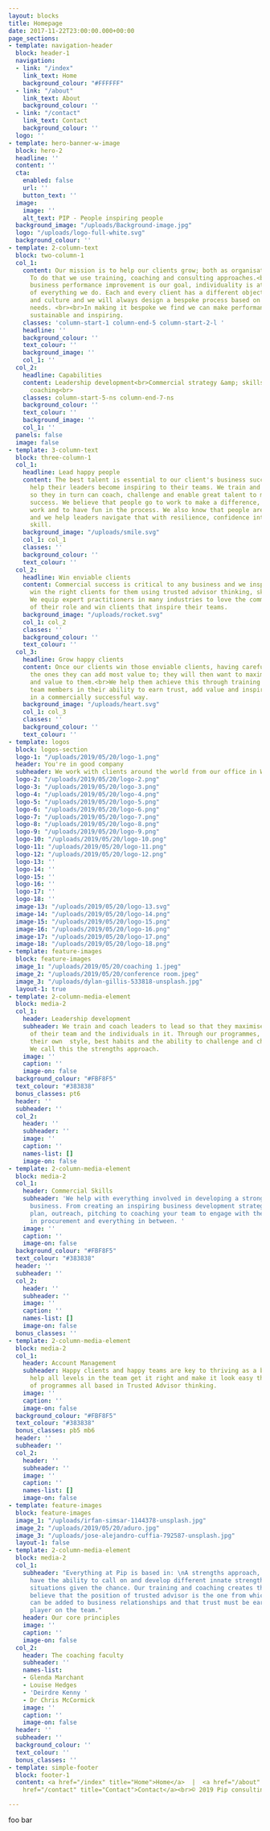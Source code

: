 ```yaml
---
layout: blocks
title: Homepage
date: 2017-11-22T23:00:00.000+00:00
page_sections:
- template: navigation-header
  block: header-1
  navigation:
  - link: "/index"
    link_text: Home
    background_colour: "#FFFFFF"
  - link: "/about"
    link_text: About
    background_colour: ''
  - link: "/contact"
    link_text: Contact
    background_colour: ''
  logo: ''
- template: hero-banner-w-image
  block: hero-2
  headline: ''
  content: ''
  cta:
    enabled: false
    url: ''
    button_text: ''
  image:
    image: ''
    alt_text: PIP - People inspiring people
  background_image: "/uploads/Background-image.jpg"
  logo: "/uploads/logo-full-white.svg"
  background_colour: ''
- template: 2-column-text
  block: two-column-1
  col_1:
    content: Our mission is to help our clients grow; both as organisations and individuals.
      To do that we use training, coaching and consulting approaches.<br><br>While
      business performance improvement is our goal, individuality is at the heart
      of everything we do. Each and every client has a different objective, situation
      and culture and we will always design a bespoke process based on each team's
      needs. <br><br>In making it bespoke we find we can make performance improvements
      sustainable and inspiring.
    classes: 'column-start-1 column-end-5 column-start-2-l '
    headline: ''
    background_colour: ''
    text_colour: ''
    background_image: ''
    col_1: ''
  col_2:
    headline: Capabilities
    content: Leadership development<br>Commercial strategy &amp; skills development<br>Executive
      coaching<br>
    classes: column-start-5-ns column-end-7-ns
    background_colour: ''
    text_colour: ''
    background_image: ''
    col_1: ''
  panels: false
  image: false
- template: 3-column-text
  block: three-column-1
  col_1:
    headline: Lead happy people
    content: The best talent is essential to our client's business success and we
      help their leaders become inspiring to their teams. We train and coach leaders
      so they in turn can coach, challenge and enable great talent to maximise their
      success. We believe that people go to work to make a difference, to do great
      work and to have fun in the process. We also know that people are complicated
      and we help leaders navigate that with resilience, confidence intelligence and
      skill.
    background_image: "/uploads/smile.svg"
    col_1: col_1
    classes: ''
    background_colour: ''
    text_colour: ''
  col_2:
    headline: Win enviable clients
    content: Commercial success is critical to any business and we inspire teams to
      win the right clients for them using trusted advisor thinking, skills and habits.
      We equip expert practitioners in many industries to love the commercial elements
      of their role and win clients that inspire their teams.
    background_image: "/uploads/rocket.svg"
    col_1: col_2
    classes: ''
    background_colour: ''
    text_colour: ''
  col_3:
    headline: Grow happy clients
    content: Once our clients win those enviable clients, having carefully chosen
      the ones they can add most value to; they will then want to maximise the work
      and value to them.<br>We help them achieve this through training and coaching
      team members in their ability to earn trust, add value and inspire their clients
      in a commercially successful way.
    background_image: "/uploads/heart.svg"
    col_1: col_3
    classes: ''
    background_colour: ''
    text_colour: ''
- template: logos
  block: logos-section
  logo-1: "/uploads/2019/05/20/logo-1.png"
  header: You're in good company
  subheader: We work with clients around the world from our office in Wiltshire, England
  logo-2: "/uploads/2019/05/20/logo-2.png"
  logo-3: "/uploads/2019/05/20/logo-3.png"
  logo-4: "/uploads/2019/05/20/logo-4.png"
  logo-5: "/uploads/2019/05/20/logo-5.png"
  logo-6: "/uploads/2019/05/20/logo-6.png"
  logo-7: "/uploads/2019/05/20/logo-7.png"
  logo-8: "/uploads/2019/05/20/logo-8.png"
  logo-9: "/uploads/2019/05/20/logo-9.png"
  logo-10: "/uploads/2019/05/20/logo-10.png"
  logo-11: "/uploads/2019/05/20/logo-11.png"
  logo-12: "/uploads/2019/05/20/logo-12.png"
  logo-13: ''
  logo-14: ''
  logo-15: ''
  logo-16: ''
  logo-17: ''
  logo-18: ''
  image-13: "/uploads/2019/05/20/logo-13.svg"
  image-14: "/uploads/2019/05/20/logo-14.png"
  image-15: "/uploads/2019/05/20/logo-15.png"
  image-16: "/uploads/2019/05/20/logo-16.png"
  image-17: "/uploads/2019/05/20/logo-17.png"
  image-18: "/uploads/2019/05/20/logo-18.png"
- template: feature-images
  block: feature-images
  image_1: "/uploads/2019/05/20/coaching 1.jpeg"
  image_2: "/uploads/2019/05/20/conference room.jpeg"
  image_3: "/uploads/dylan-gillis-533818-unsplash.jpg"
  layout-1: true
- template: 2-column-media-element
  block: media-2
  col_1:
    header: Leadership development
    subheader: We train and coach leaders to lead so that they maximise the success
      of their team and the individuals in it. Through our programmes, leaders uncover
      their own  style, best habits and the ability to challenge and change positively.
      We call this the strengths approach.
    image: ''
    caption: ''
    image-on: false
  background_colour: "#FBF8F5"
  text_colour: "#383838"
  bonus_classes: pt6
  header: ''
  subheader: ''
  col_2:
    header: ''
    subheader: ''
    image: ''
    caption: ''
    names-list: []
    image-on: false
- template: 2-column-media-element
  block: media-2
  col_1:
    header: Commercial Skills
    subheader: 'We help with everything involved in developing a strong commercial
      business. From creating an inspiring business development strategy and practical
      plan, outreach, pitching to coaching your team to engage with the scary guys
      in procurement and everything in between. '
    image: ''
    caption: ''
    image-on: false
  background_colour: "#FBF8F5"
  text_colour: "#383838"
  header: ''
  subheader: ''
  col_2:
    header: ''
    subheader: ''
    image: ''
    caption: ''
    names-list: []
    image-on: false
  bonus_classes: ''
- template: 2-column-media-element
  block: media-2
  col_1:
    header: Account Management
    subheader: Happy clients and happy teams are key to thriving as a business.  We
      help all levels in the team get it right and make it look easy though a raft
      of programmes all based in Trusted Advisor thinking.
    image: ''
    caption: ''
    image-on: false
  background_colour: "#FBF8F5"
  text_colour: "#383838"
  bonus_classes: pb5 mb6
  header: ''
  subheader: ''
  col_2:
    header: ''
    subheader: ''
    image: ''
    caption: ''
    names-list: []
    image-on: false
- template: feature-images
  block: feature-images
  image_1: "/uploads/irfan-simsar-1144378-unsplash.jpg"
  image_2: "/uploads/2019/05/20/aduro.jpg"
  image_3: "/uploads/jose-alejandro-cuffia-792587-unsplash.jpg"
  layout-1: false
- template: 2-column-media-element
  block: media-2
  col_1:
    subheader: "Everything at Pip is based in: \nA strengths approach, that people
      have the ability to call on and develop different innate strengths for different
      situations given the chance. Our training and coaching creates that opportunity.\nWe
      believe that the position of trusted advisor is the one from which most value
      can be added to business relationships and that trust must be earned by each
      player on the team."
    header: Our core principles
    image: ''
    caption: ''
    image-on: false
  col_2:
    header: The coaching faculty
    subheader: ''
    names-list:
    - Glenda Marchant
    - Louise Hedges
    - 'Deirdre Kenny '
    - Dr Chris McCormick
    image: ''
    caption: ''
    image-on: false
  header: ''
  subheader: ''
  background_colour: ''
  text_colour: ''
  bonus_classes: ''
- template: simple-footer
  block: footer-1
  content: <a href="/index" title="Home">Home</a>  |  <a href="/about" title="About">About</a>  |  <a
    href="/contact" title="Contact">Contact</a><br>© 2019 Pip consulting

---
```

foo bar